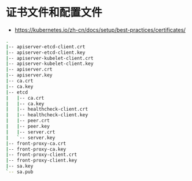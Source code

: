 # 证书文件和配置文件

* https://kubernetes.io/zh-cn/docs/setup/best-practices/certificates/

```bash
.
|-- apiserver-etcd-client.crt
|-- apiserver-etcd-client.key
|-- apiserver-kubelet-client.crt
|-- apiserver-kubelet-client.key
|-- apiserver.crt
|-- apiserver.key
|-- ca.crt
|-- ca.key
|-- etcd
|   |-- ca.crt
|   |-- ca.key
|   |-- healthcheck-client.crt
|   |-- healthcheck-client.key
|   |-- peer.crt
|   |-- peer.key
|   |-- server.crt
|   `-- server.key
|-- front-proxy-ca.crt
|-- front-proxy-ca.key
|-- front-proxy-client.crt
|-- front-proxy-client.key
|-- sa.key
`-- sa.pub
```
